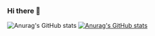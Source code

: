 ### Hi there 👋
![Anurag's GitHub stats](https://github-readme-stats.vercel.app/api?username=maathor&count_private=true)
[![Anurag's GitHub stats](https://github-readme-stats.vercel.app/api?username=maathor)](https://github-readme-stats-one-bice.vercel.app/api?username=maathor&show_icons=true&include_all_commits=true&count_private=true&role=OWNER,ORGANIZATION_MEMBER,COLLABORATOR&theme=dracula)

<!--
**maathor/maathor** is a ✨ _special_ ✨ repository because its `README.md` (this file) appears on your GitHub profile.

Here are some ideas to get you started:

- 🔭 I’m currently working on ...
- 🌱 I’m currently learning ...
- 👯 I’m looking to collaborate on ...
- 🤔 I’m looking for help with ...
- 💬 Ask me about ...
- 📫 How to reach me: ...
- 😄 Pronouns: ...
- ⚡ Fun fact: ...
-->
